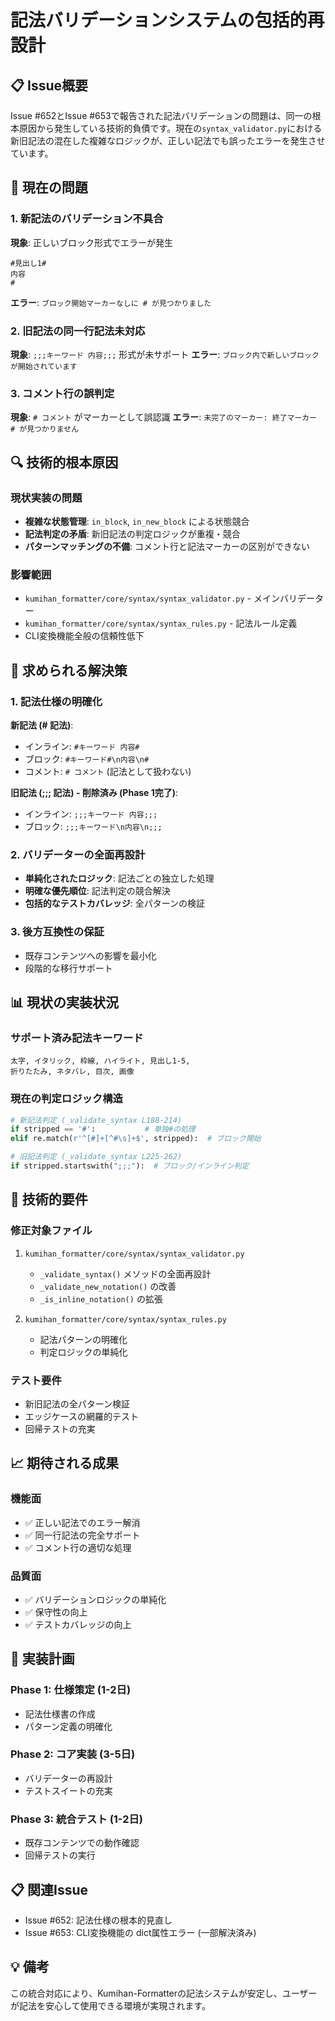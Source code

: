 # 記法バリデーションシステムの包括的再設計

## 📋 Issue概要

Issue #652とIssue #653で報告された記法バリデーションの問題は、同一の根本原因から発生している技術的負債です。現在の`syntax_validator.py`における新旧記法の混在した複雑なロジックが、正しい記法でも誤ったエラーを発生させています。

## 🚨 現在の問題

### 1. 新記法のバリデーション不具合
**現象**: 正しいブロック形式でエラーが発生
```
#見出し1#
内容
#
```
**エラー**: `ブロック開始マーカーなしに # が見つかりました`

### 2. 旧記法の同一行記法未対応
**現象**: `;;;キーワード 内容;;;` 形式が未サポート
**エラー**: `ブロック内で新しいブロックが開始されています`

### 3. コメント行の誤判定  
**現象**: `# コメント` がマーカーとして誤認識
**エラー**: `未完了のマーカー: 終了マーカー # が見つかりません`

## 🔍 技術的根本原因

### 現状実装の問題
- **複雑な状態管理**: `in_block`, `in_new_block` による状態競合
- **記法判定の矛盾**: 新旧記法の判定ロジックが重複・競合
- **パターンマッチングの不備**: コメント行と記法マーカーの区別ができない

### 影響範囲
- `kumihan_formatter/core/syntax/syntax_validator.py` - メインバリデーター
- `kumihan_formatter/core/syntax/syntax_rules.py` - 記法ルール定義
- CLI変換機能全般の信頼性低下

## 🎯 求められる解決策

### 1. 記法仕様の明確化
**新記法 (# 記法)**:
- インライン: `#キーワード 内容#`
- ブロック: `#キーワード#\n内容\n#`
- コメント: `# コメント` (記法として扱わない)

**旧記法 (;;; 記法) - 削除済み (Phase 1完了)**:
- インライン: `;;;キーワード 内容;;;`
- ブロック: `;;;キーワード\n内容\n;;;`

### 2. バリデーターの全面再設計
- **単純化されたロジック**: 記法ごとの独立した処理
- **明確な優先順位**: 記法判定の競合解決
- **包括的なテストカバレッジ**: 全パターンの検証

### 3. 後方互換性の保証
- 既存コンテンツへの影響を最小化
- 段階的な移行サポート

## 📊 現状の実装状況

### サポート済み記法キーワード
```
太字, イタリック, 枠線, ハイライト, 見出し1-5, 
折りたたみ, ネタバレ, 目次, 画像
```

### 現在の判定ロジック構造
```python
# 新記法判定 (_validate_syntax L188-214)
if stripped == '#':           # 単独#の処理
elif re.match(r'^[#]+[^#\s]+$', stripped):  # ブロック開始

# 旧記法判定 (_validate_syntax L225-262)  
if stripped.startswith(";;;"):  # ブロック/インライン判定
```

## 🔧 技術的要件

### 修正対象ファイル
1. `kumihan_formatter/core/syntax/syntax_validator.py`
   - `_validate_syntax()` メソッドの全面再設計
   - `_validate_new_notation()` の改善
   - `_is_inline_notation()` の拡張

2. `kumihan_formatter/core/syntax/syntax_rules.py`
   - 記法パターンの明確化
   - 判定ロジックの単純化

### テスト要件
- 新旧記法の全パターン検証
- エッジケースの網羅的テスト
- 回帰テストの充実

## 📈 期待される成果

### 機能面
- ✅ 正しい記法でのエラー解消
- ✅ 同一行記法の完全サポート
- ✅ コメント行の適切な処理

### 品質面  
- ✅ バリデーションロジックの単純化
- ✅ 保守性の向上
- ✅ テストカバレッジの向上

## 🚀 実装計画

### Phase 1: 仕様策定 (1-2日)
- 記法仕様書の作成
- パターン定義の明確化

### Phase 2: コア実装 (3-5日)
- バリデーターの再設計
- テストスイートの充実

### Phase 3: 統合テスト (1-2日)
- 既存コンテンツでの動作確認
- 回帰テストの実行

## 📋 関連Issue
- Issue #652: 記法仕様の根本的見直し
- Issue #653: CLI変換機能の dict属性エラー (一部解決済み)

## 💡 備考
この統合対応により、Kumihan-Formatterの記法システムが安定し、ユーザーが記法を安心して使用できる環境が実現されます。